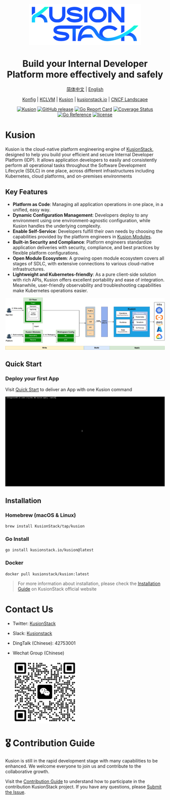 <div align="center">
<p></p><p></p>
<p>
    <img  src="docs/logo.png">
</p>
<h1>Build your Internal Developer Platform more effectively and safely</h1>

[简体中文](https://github.com/KusionStack/kusion/blob/main/README-zh.md)
| [English](https://github.com/KusionStack/kusion/blob/main/README.md)

[Konfig](https://github.com/KusionStack/konfig) | [KCLVM](https://github.com/KusionStack/KCLVM)
| [Kusion](https://github.com/KusionStack/kusion) | [kusionstack.io](https://kusionstack.io/)
| [CNCF Landscape](https://landscape.cncf.io/?selected=kusion-stack)

[![Kusion](https://github.com/KusionStack/kusion/actions/workflows/release.yaml/badge.svg)](https://github.com/KusionStack/kusion/actions/workflows/release.yaml)
[![GitHub release](https://img.shields.io/github/release/KusionStack/kusion.svg)](https://github.com/KusionStack/kusion/releases)
[![Go Report Card](https://goreportcard.com/badge/github.com/KusionStack/kusion)](https://goreportcard.com/report/github.com/KusionStack/kusion)
[![Coverage Status](https://coveralls.io/repos/github/KusionStack/kusion/badge.svg)](https://coveralls.io/github/KusionStack/kusion)
[![Go Reference](https://pkg.go.dev/badge/github.com/KusionStack/kusion.svg)](https://pkg.go.dev/github.com/KusionStack/kusion)
[![license](https://img.shields.io/github/license/KusionStack/kusion.svg)](https://github.com/KusionStack/kusion/blob/main/LICENSE)
</div>

# Kusion

Kusion is the cloud-native platform engineering engine of [KusionStack](https://github.com/KusionStack), designed to help you build your efficient and secure Internal Developer Platform (IDP). It allows application developers to easily and consistently perform all operational tasks throughout the Software Development Lifecycle (SDLC) in one place, across different infrastructures including Kubernetes, cloud platforms, and on-premises environments

## Key Features

- **Platform as Code**: Managing all application operations in one place, in a unified, easy way.
- **Dynamic Configuration Management**: Developers deploy to any environment using one environment-agnostic configuration, while Kusion handles the underlying complexity.
- **Enable Self-Service**: Developers fulfill their own needs by choosing the capabilities provided by the platform engineers in [Kusion Modules](https://www.kusionstack.io/docs/next/kusion/concepts/kusion-module).
- **Built-in Security and Compliance**: Platform engineers standardize application deliveries with security, compliance, and best practices by flexible platform configurations.
- **Open Module Ecosystem**: A growing open module ecosystem covers all stages of SDLC, with extensive connections to various cloud-native infrastructures.
- **Lightweight and Kubernetes-friendly**: As a pure client-side solution with rich APIs, Kusion offers excellent portability and ease of integration. Meanwhile, user-friendly observability and troubleshooting capabilities make Kubernetes operations easier.

<div align="center">

![workflow](docs/workflow.png)
</div>

## Quick Start

### Deploy your first App

Visit [Quick Start](https://www.kusionstack.io/docs/kusion/getting-started/deliver-wordpress) to deliver an
App with one Kusion command

![apply](https://raw.githubusercontent.com/KusionStack/kusionstack.io/main/static/img/docs/user_docs/getting-started/apply.gif)

## Installation

### Homebrew (macOS & Linux)

```shell
brew install KusionStack/tap/kusion
```

### Go Install

```shell
go install kusionstack.io/kusion@latest
```

### Docker

```
docker pull kusionstack/kusion:latest
```

> For more information about installation, please check the [Installation Guide](https://www.kusionstack.io/docs/kusion/getting-started/install-kusion) on KusionStack official website


# Contact Us
- Twitter: [KusionStack](https://twitter.com/KusionStack)
- Slack: [Kusionstack](https://join.slack.com/t/kusionstack/shared_invite/zt-19lqcc3a9-_kTNwagaT5qwBE~my5Lnxg)
- DingTalk (Chinese): 42753001
- Wechat Group (Chinese)

  <img src="docs/wx_spark.jpg" width="200" height="200"/>


# 🎖︎ Contribution Guide

Kusion is still in the rapid development stage with many capabilities to be enhanced. We welcome everyone to join us and contribute to the collaborative growth.

Visit the [Contribution Guide](docs/contributing.md) to understand how to participate in the contribution KusionStack project. If you have any questions, please [Submit the Issue](https://github.com/KusionStack/kusion/issues).
